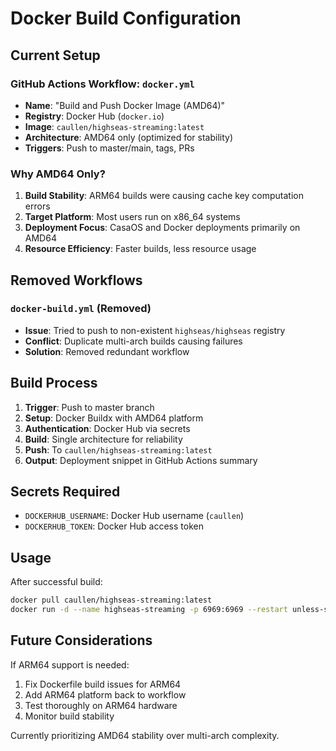 # Docker Build Configuration

## Current Setup

### GitHub Actions Workflow: `docker.yml`
- **Name**: "Build and Push Docker Image (AMD64)"
- **Registry**: Docker Hub (`docker.io`)
- **Image**: `caullen/highseas-streaming:latest`
- **Architecture**: AMD64 only (optimized for stability)
- **Triggers**: Push to master/main, tags, PRs

### Why AMD64 Only?

1. **Build Stability**: ARM64 builds were causing cache key computation errors
2. **Target Platform**: Most users run on x86_64 systems
3. **Deployment Focus**: CasaOS and Docker deployments primarily on AMD64
4. **Resource Efficiency**: Faster builds, less resource usage

## Removed Workflows

### `docker-build.yml` (Removed)
- **Issue**: Tried to push to non-existent `highseas/highseas` registry
- **Conflict**: Duplicate multi-arch builds causing failures
- **Solution**: Removed redundant workflow

## Build Process

1. **Trigger**: Push to master branch
2. **Setup**: Docker Buildx with AMD64 platform
3. **Authentication**: Docker Hub via secrets
4. **Build**: Single architecture for reliability
5. **Push**: To `caullen/highseas-streaming:latest`
6. **Output**: Deployment snippet in GitHub Actions summary

## Secrets Required

- `DOCKERHUB_USERNAME`: Docker Hub username (`caullen`)
- `DOCKERHUB_TOKEN`: Docker Hub access token

## Usage

After successful build:
```bash
docker pull caullen/highseas-streaming:latest
docker run -d --name highseas-streaming -p 6969:6969 --restart unless-stopped caullen/highseas-streaming:latest
```

## Future Considerations

If ARM64 support is needed:
1. Fix Dockerfile build issues for ARM64
2. Add ARM64 platform back to workflow
3. Test thoroughly on ARM64 hardware
4. Monitor build stability

Currently prioritizing AMD64 stability over multi-arch complexity.
